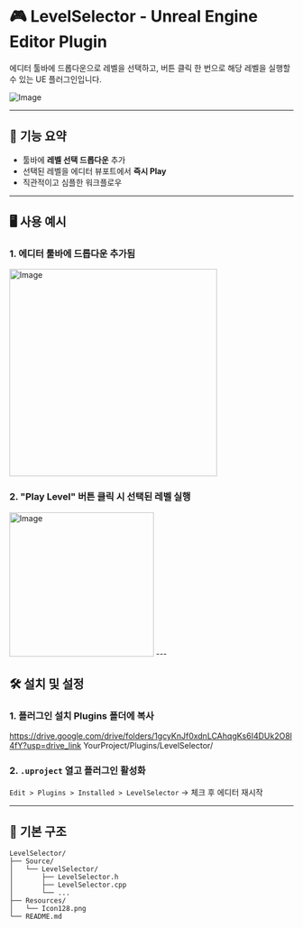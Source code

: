# 🎮 LevelSelector - Unreal Engine Editor Plugin

에디터 툴바에 드롭다운으로 레벨을 선택하고, 버튼 클릭 한 번으로 해당 레벨을 실행할 수 있는 UE 플러그인입니다.

![Image](https://github.com/user-attachments/assets/a8ea5621-d5b4-4135-959f-730b0fe58846)

---

## 🧩 기능 요약

- 툴바에 **레벨 선택 드롭다운** 추가
- 선택된 레벨을 에디터 뷰포트에서 **즉시 Play**
- 직관적이고 심플한 워크플로우

---

## 🖥️ 사용 예시

### 1. 에디터 툴바에 드롭다운 추가됨
<img width="368" alt="Image" src="https://github.com/user-attachments/assets/5d1301f1-f931-4b79-bfbc-d6704558f8e2" />

### 2. "Play Level" 버튼 클릭 시 선택된 레벨 실행
<img width="256" alt="Image" src="https://github.com/user-attachments/assets/2001e84e-8ccf-459a-9232-a3e57b21f95c" />
---

## 🛠️ 설치 및 설정
### 1. 플러그인 설치 Plugins 폴더에 복사
https://drive.google.com/drive/folders/1gcyKnJf0xdnLCAhqgKs6I4DUk2O8l4fY?usp=drive_link
YourProject/Plugins/LevelSelector/

### 2. `.uproject` 열고 플러그인 활성화  
`Edit > Plugins > Installed > LevelSelector` → 체크 후 에디터 재시작

---

## 📁 기본 구조

```plaintext
LevelSelector/
├── Source/
│   └── LevelSelector/
│       ├── LevelSelector.h
│       ├── LevelSelector.cpp
│       └── ...
├── Resources/
│   └── Icon128.png
└── README.md

